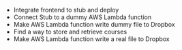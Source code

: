 * Integrate frontend to stub and deploy
* Connect Stub to a dummy AWS Lambda function
* Make AWS Lambda function write dummy file to Dropbox
* Find a way to store and retrieve courses
* Make AWS Lambda function write a real file to Dropbox
